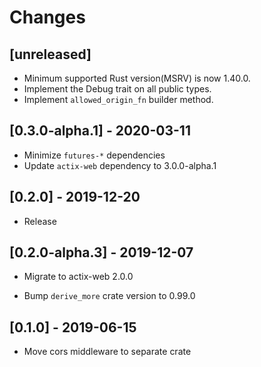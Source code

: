 # Changes

## [unreleased]

* Minimum supported Rust version(MSRV) is now 1.40.0.
* Implement the Debug trait on all public types.
* Implement `allowed_origin_fn` builder method.

## [0.3.0-alpha.1] - 2020-03-11

* Minimize `futures-*` dependencies
* Update `actix-web` dependency to 3.0.0-alpha.1

## [0.2.0] - 2019-12-20

* Release

## [0.2.0-alpha.3] - 2019-12-07

* Migrate to actix-web 2.0.0

* Bump `derive_more` crate version to 0.99.0

## [0.1.0] - 2019-06-15

* Move cors middleware to separate crate
